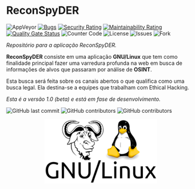 # ReconSpyDER

<img alt="AppVeyor" src="https://ci.appveyor.com/api/projects/status/cf48frw5fvav00ro?svg=true">  [![Bugs](https://sonarcloud.io/api/project_badges/measure?project=Vault-Cyber-Security_ReconSpyDER&metric=bugs)](https://sonarcloud.io/dashboard?id=Vault-Cyber-Security_ReconSpyDER)  [![Security Rating](https://sonarcloud.io/api/project_badges/measure?project=Vault-Cyber-Security_ReconSpyDER&metric=security_rating)](https://sonarcloud.io/dashboard?id=Vault-Cyber-Security_ReconSpyDER)  [![Maintainability Rating](https://sonarcloud.io/api/project_badges/measure?project=Vault-Cyber-Security_ReconSpyDER&metric=sqale_rating)](https://sonarcloud.io/dashboard?id=Vault-Cyber-Security_ReconSpyDER)  [![Quality Gate Status](https://sonarcloud.io/api/project_badges/measure?project=Vault-Cyber-Security_ReconSpyDER&metric=alert_status)](https://sonarcloud.io/dashboard?id=Vault-Cyber-Security_ReconSpyDER)  <img alt="Counter Code" src="https://img.shields.io/github/languages/count/Vault-Cyber-Security/ReconSpyDER">  <img alt="License" src="https://img.shields.io/github/license/Vault-Cyber-Security/ReconSpyDER">  <img alt="Issues" src="https://img.shields.io/github/issues/Vault-Cyber-Security/ReconSpyDER">  <img alt="Fork" src="https://img.shields.io/github/forks/Vault-Cyber-Security/ReconSpyDER?logo=github">

_Repositório para a aplicação ReconSpyDER._

**ReconSpyDER** consiste em uma aplicação **GNU/Linux** que tem como finalidade principal fazer uma varredura profunda na web em busca de informações de alvos que passaram por análise de **OSINT**. 

Esta busca será feita sobre os canais abertos o que qualifica como uma busca legal. Ela destina-se a equipes que trabalham com Ethical Hacking.

_Esta é a versão 1.0 (beta) e está em fase de desenvolvimento._

<img alt="GitHub last commit" src="https://img.shields.io/github/last-commit/Vault-Cyber-Security/ReconSpyDER?style=for-the-badge">  <img alt="GitHub contributors" src="https://img.shields.io/github/contributors/Vault-Cyber-Security/ReconSpyDER?style=for-the-badge">  <img alt="GitHub contributors" src="https://img.shields.io/github/repo-size/Vault-Cyber-Security/ReconSpyDER?label=REPOSIT%C3%93RIO&logo=GITHUB&style=for-the-badge">

<center><img src = "https://github.com/Vault-Cyber-Security/ReconSpyDER/blob/master/Images/gnulinux-logo.png" width=300></center>
